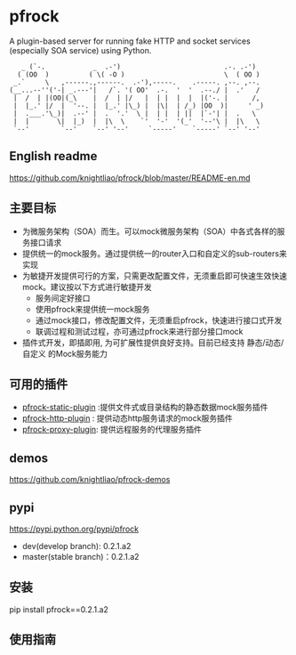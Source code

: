 # pfrock

A plugin-based server for running fake HTTP and socket services (especially SOA service) using Python.
    
       _ (`-.            _  .-')                          .-. .-')
      ( (OO  )          ( \( -O )                         \  ( OO )
     _.`     \   ,------.,------.  .-'),-----.    .-----. ,--. ,--.
    (__...--''('-| _.---'|   /`. '( OO'  .-.  '  '  .--./ |  .'   /
     |  /  | |(OO|(_\    |  /  | |/   |  | |  |  |  |('-. |      /,
     |  |_.' |/  |  '--. |  |_.' |\_) |  |\|  | /_) |OO  )|     ' _)
     |  .___.'\_)|  .--' |  .  '.'  \ |  | |  | ||  |`-'| |  .   \
     |  |       \|  |_)  |  |\  \    `'  '-'  '(_'  '--'\ |  |\   \
     `--'        `--'    `--' '--'     `-----'    `-----' `--' '--'

## English readme
     
https://github.com/knightliao/pfrock/blob/master/README-en.md

## 主要目标

- 为微服务架构（SOA）而生。可以mock微服务架构（SOA）中各式各样的服务接口请求
- 提供统一的mock服务。通过提供统一的router入口和自定义的sub-routers来实现
- 为敏捷开发提供可行的方案，只需更改配置文件，无须重启即可快速生效快速mock。建议按以下方式进行敏捷开发
    - 服务间定好接口
    - 使用pfrock来提供统一mock服务
    - 通过mock接口，修改配置文件，无须重启pfrock，快速进行接口式开发
    - 联调过程和测试过程，亦可通过pfrock来进行部分接口mock
- 插件式开发，即插即用, 为可扩展性提供良好支持。目前已经支持 静态/动态/自定义 的Mock服务能力

## 可用的插件 

- [pfrock-static-plugin](https://github.com/knightliao/pfrock-static-plugin) :提供文件式或目录结构的静态数据mock服务插件 
- [pfrock-http-plugin](https://github.com/knightliao/pfrock-http-plugin) : 提供动态http服务请求的mock服务插件
- [pfrock-proxy-plugin](https://github.com/knightliao/pfrock-proxy-plugin): 提供远程服务的代理服务插件 

## demos

https://github.com/knightliao/pfrock-demos

## pypi

https://pypi.python.org/pypi/pfrock

- dev(develop branch): 0.2.1.a2
- master(stable branch)：0.2.1.a2

## 安装 

pip install pfrock==0.2.1.a2

## 使用指南
